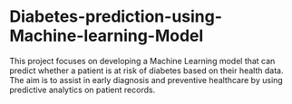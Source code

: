 # Diabetes-prediction-using-Machine-learning-Model
This project focuses on developing a Machine Learning model that can predict whether a patient is at risk of diabetes based on their health data. The aim is to assist in early diagnosis and preventive healthcare by using predictive analytics on patient records.
